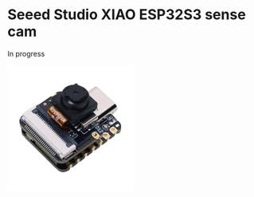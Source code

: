 # Seeed Studio XIAO ESP32S3 sense cam

In progress

<img src="seeed-studio-xiao-esp32s3-sense.png" width=50% height=50%>
